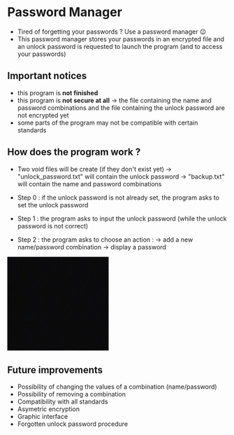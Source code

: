 # Password Manager

- Tired of forgetting your passwords ? Use a password manager :wink:  
- This password manager stores your passwords in an encrypted file and an unlock password is requested to launch the program (and to access your passwords) 

## Important notices

- this program is **not finished**
- this program is **not secure at all**
-> the file containing the name and password combinations and the file containing the unlock password are not encrypted yet 
- some parts of the program may not be compatible with certain standards

## How does the program work ?

- Two void files will be create (if they don't exist yet)
-> "unlock_password.txt" will contain the unlock password
-> "backup.txt" will contain the name and password combinations 

- Step 0 : if the unlock password is not already set, the program asks to set the unlock password
- Step 1 : the program asks to input the unlock password (while the unlock password is not correct)
- Step 2 : the program asks to choose an action : 
-> add a new name/password combination
-> display a password

![](https://github.com/emilienmarotta/Password-Manager/blob/main/Ressources/code.gif)

## Future improvements

- Possibility of changing the values of a combination (name/password)
- Possibility of removing a combination
- Compatibility with all standards
- Asymetric encryption
- Graphic interface
- Forgotten unlock password procedure
